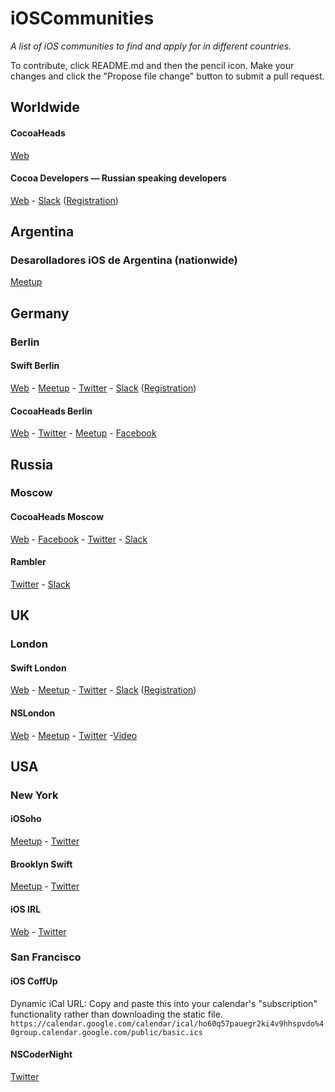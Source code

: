 # iOSCommunities

*A list of iOS communities to find and apply for in different countries.*

To contribute, click README.md and then the pencil icon. Make your changes and click the "Propose file change" button to submit a pull request.

## Worldwide

#### CocoaHeads
[Web](http://cocoaheads.org)

#### Cocoa Developers — Russian speaking developers

[Web](http://cocoadevelopers.club) - [Slack](http://cocoa-developers.slack.com) ([Registration](http://cocoadevelopers.club/chat/))


## Argentina

### Desarolladores iOS de Argentina (nationwide)

[Meetup](http://www.meetup.com/Desarrolladores-iOS-de-Argentina/)

## Germany

### Berlin

#### Swift Berlin

[Web](http://swift.berlin) - [Meetup](http://www.meetup.com/swift-berlin/) - [Twitter](https://twitter.com/swiftberlin/) - [Slack](https://swiftberlin.slack.com) ([Registration](http://swift-berlin-slackin.herokuapp.com/))

#### CocoaHeads Berlin

[Web](http://cocoaheads-berlin.org) - [Twitter](http://swift-berlin-slackin.herokuapp.com/) - [Meetup](http://www.meetup.com/Cocoaheads-Berlin/) - [Facebook](https://www.facebook.com/groups/cocoaheads.berlin/)


## Russia

### Moscow

#### CocoaHeads Moscow

[Web](http://www.cocoaheads.ru) - [Facebook](https://www.facebook.com/cocoaheadsmsk) - [Twitter](https://twitter.com/cocoaheadsmsk) - [Slack](http://cocoa-developers.slack.com)


#### Rambler

[Twitter](https://twitter.com/rambler_ios) - [Slack](https://cocoa-developers.slack.com/messages/rambler-ios/)


## UK

### London

#### Swift London

[Web](http://swiftldn.co) - [Meetup](http://www.meetup.com/swiftlondon/) - [Twitter](https://twitter.com/swiftLDN) - [Slack](https://swiftlondon.slack.com) ([Registration](https://swiftlondonslack.herokuapp.com))

#### NSLondon

[Web](http://nslondon.com) - [Meetup](http://www.meetup.com/NSLondon/) - [Twitter](https://twitter.com/NSLondonMeetup/) -[Video](https://vimeopro.com/nslondon/nslondon)


## USA

### New York

#### iOSoho

[Meetup](http://www.meetup.com/iOSoho/) - [Twitter](https://twitter.com/iOSoho/)

#### Brooklyn Swift

[Meetup](http://www.meetup.com/Brooklyn-Swift-Developers/) - [Twitter](https://twitter.com/bklnswift)

#### iOS IRL

[Web](http://iosirl.com) - [Twitter](https://twitter.com/iosirl)

### San Francisco

#### iOS CoffUp

Dynamic iCal URL: Copy and paste this into your calendar's "subscription" functionality rather than downloading the static file.  `https://calendar.google.com/calendar/ical/ho60q57pauegr2ki4v9hhspvdo%40group.calendar.google.com/public/basic.ics`

#### NSCoderNight

[Twitter](https://twitter.com/nscodernightsf)
